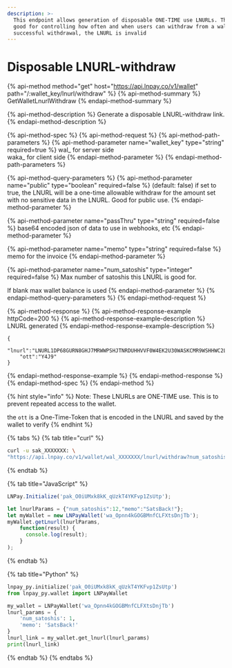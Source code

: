 ```yaml
---
description: >-
  This endpoint allows generation of disposable ONE-TIME use LNURLs. This is
  good for controlling how often and when users can withdraw from a wallet. Upon
  successful withdrawal, the LNURL is invalid
---
```


# Disposable LNURL-withdraw

{% api-method method="get" host="https://api.lnpay.co/v1/wallet" path="/:wallet\_key/lnurl/withdraw" %}
{% api-method-summary %}
GetWalletLnurlWithdraw
{% endapi-method-summary %}

{% api-method-description %}
Generate a disposable LNURL-withdraw link. 
{% endapi-method-description %}

{% api-method-spec %}
{% api-method-request %}
{% api-method-path-parameters %}
{% api-method-parameter name="wallet\_key" type="string" required=true %}
wal\_ for server side  
waka\_ for client side
{% endapi-method-parameter %}
{% endapi-method-path-parameters %}

{% api-method-query-parameters %}
{% api-method-parameter name="public" type="boolean" required=false %}
\(default: false\) if set to true, the LNURL will be a one-time allowable withdraw for the amount set with no sensitive data in the LNURL. Good for public use.
{% endapi-method-parameter %}

{% api-method-parameter name="passThru" type="string" required=false %}
base64 encoded json of data to use in webhooks, etc
{% endapi-method-parameter %}

{% api-method-parameter name="memo" type="string" required=false %}
memo for the invoice
{% endapi-method-parameter %}

{% api-method-parameter name="num\_satoshis" type="integer" required=false %}
Max number of satoshis this LNURL is good for.   
  
If blank max wallet balance is used
{% endapi-method-parameter %}
{% endapi-method-query-parameters %}
{% endapi-method-request %}

{% api-method-response %}
{% api-method-response-example httpCode=200 %}
{% api-method-response-example-description %}
LNURL generated
{% endapi-method-response-example-description %}

```text
{
    "lnurl":"LNURL1DP68GURN8GHJ7MRWWPSHJTNRDUHHVVF0W4EK2U30WASKCMR9WSHHWC2LFACXUM35DDR5736ZF4HXVS6VGEV8GU6YDE49GC30D3H82UNV94C8YMMRV4EHX0M0W36R66MGD95KS4JGFADRS4ZRFEXK2SN2FFUXUSMHFA98XDZ8D3T9SDECWVHR43"
    "ott":"Y4J9"
}
```
{% endapi-method-response-example %}
{% endapi-method-response %}
{% endapi-method-spec %}
{% endapi-method %}

{% hint style="info" %}
Note: These LNURLs are ONE-TIME use. This is to prevent repeated access to the wallet.

the `ott` is a One-Time-Token that is encoded in the LNURL and saved by the wallet to verify
{% endhint %}

{% tabs %}
{% tab title="curl" %}
```bash
curl -u sak_XXXXXXX: \
"https://api.lnpay.co/v1/wallet/wal_XXXXXXX/lnurl/withdraw?num_satoshis=3"
```
{% endtab %}

{% tab title="JavaScript" %}
```javascript
LNPay.Initialize('pak_O0iUMxk8kK_qUzkT4YKFvp1ZsUtp');

let lnurlParams = {"num_satoshis":12,"memo":"SatsBack!"};
let myWallet = new LNPayWallet('wa_Opnn4kGOGBMnfCLFXtsDnjTb');
myWallet.getLnurl(lnurlParams,
    function(result) {
      console.log(result);
    }
);
```
{% endtab %}

{% tab title="Python" %}
```python
lnpay_py.initialize('pak_O0iUMxk8kK_qUzkT4YKFvp1ZsUtp')
from lnpay_py.wallet import LNPayWallet

my_wallet = LNPayWallet('wa_Opnn4kGOGBMnfCLFXtsDnjTb')
lnurl_params = {
    'num_satoshis': 1,
    'memo': 'SatsBack!'
}
lnurl_link = my_wallet.get_lnurl(lnurl_params)
print(lnurl_link)
```
{% endtab %}
{% endtabs %}

